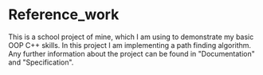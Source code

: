 # Reference_work
This is a school project of mine, which I am using to demonstrate my basic OOP C++ skills. In this project I am implementing a path finding algorithm.
Any further information about the project can be found in "Documentation" and "Specification".
